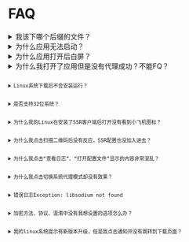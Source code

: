 # FAQ

<details>
  <summary>我该下哪个后缀的文件？</summary>
  [请参考](../README.md#下载)
</details>

<details>
  <summary>为什么应用无法启动？</summary>
  <p>请先检查任务栏是否有小飞机图标！其次这种问题常见于Linux系统，建议下载系统对应的安装包使用。如果你出现了该问题，请发issue并说明清楚你的环境并附上日志。</p>
</details>

<details>
  <summary>为什么应用打开后白屏？</summary>
  <p>请先下载安装最新版，已经很少遇到这类问题了，如果有，请描述清楚你的环境，并附上日志 。</p>
</details>

<details>
  <summary>为什么我打开了应用但是没有代理成功？不能FQ？</summary>
  <p>首先，确定服务器配置中有可用的服务器并选中了其中的一项。其次，确认“启用系统代理”菜单已选中。再次，尝试勾选“系统代理设置”-“全局设置”，然后查看浏览器是否已被代理。最后，点击“帮助”-“查看日志”查看<code>ssr-libev</code>是否正常运行，日志中有没有报错，如有报错请先排错（比如端口占用）。</p>
  <p>不是说浏览器打不开google就表示代理不成功！你的浏览器可能用了其它代理模式，所以请将浏览器的代理模式设为"使用系统代理"后再试。如何判断代理到底有没有成功？首先勾选上应用的http代理，然后点击任务栏菜单的<code>复制http代理设置<code>，然后在终端（Windows请使用Git base一类的支持Linux命令操作的终端）粘贴，粘贴后使用<code>curl https://google.com</code>命令查看运行结果，如果成功返回内容则表示代理成功，否则视为失败。</p>
</details>

<details>
  <summary>Linux系统下载后不会安装运行？</summary>
  <p>请先学习Linux系统的基础知识，我们这里不教。</p>
</details>

<details>
  <summary>是否支持32位系统？</summary>
  <p>支持的，但只是windows支持，其它系统不支持32位。</p>
</details>

<details>
  <summary>为什么我的Linux在安装了SSR客户端后打开没有看到小飞机图标？</summary>
  <p>尝试安装<code>libappindicator1</code>应用程序指示器。如果不行，请使用快捷键切换主界面和操作菜单，[详情请看](../README.md#快捷键)</p>
</details>

<details>
  <summary>为什么我点击扫描二维码后没有反应，SSR配置也没加入进去？</summary>
  <p>请确保整个屏幕中有且仅有一个正确可识别的SS(R)二维码。也有可能是ss url schema规则更新，如果是这种情况请发issue。</p>
</details>

<details>
  <summary>为什么我点击“查看日志”、“打开配置文件”显示的内容非常混乱？</summary>
  <p>这2个操作会直接使用系统默认的应用分别打开<code>.log</code>和<code>.json</code>文件，所以这种情况应该是对应扩展名的系统默认应用对该文件显示有问题，请尝试直接修改这2种后缀名对应的默认程序。</p>
</details>

<details>
  <summary>为什么我点击切换系统代理模式却没有效果？</summary>
  [见已知bug](../README.md#已知Bug)
</details>

<details>	
  <summary>错误日志Exception: libsodium not found</summary>	
  <p>该错误是因为当前系统缺少libsodium库导致，Mac下使用<code>brew install libsodium</code>安装，Ubuntu可参考<a href="https://gist.github.com/jonathanpmartins/2510f38abee1e65c6d92">https://gist.github.com/jonathanpmartins/2510f38abee1e65c6d92</a>安装，Windows前往<a href="https://download.libsodium.org/libsodium/releases/">https://download.libsodium.org/libsodium/releases/</a>下载<code>libsodium-{version}-msvc.zip</code>文件并解压，复制解压目录中的<code>libsodium.dll</code>至<code>C:\windows\system32</code>目录（注意dll文件是64的还是32的）,其它系统请自行搜索。</p>	
</details>

<details>
  <summary>加密方法、协议、混淆中没有我想设置的选项怎么办？</summary>
  <p>请右击任务栏图标-配置-选项设置...，然后切换到SSR设置选项卡中自行添加，前提是当前使用的ssr要支持这些新增选项。</p>
</details>

<details>
  <summary>我的linux系统提示有新版本升级，但是我点击通知并没有跳转到下载页面？</summary>
  <p>1，建议使用AppImage包。 2，参考<a href="https://github.com/electron/electron/issues/9919">https://github.com/electron/electron/issues/9919</a>&nbsp;以及&nbsp;<a href="https://github.com/electron/electron/issues/8474">https://github.com/electron/electron/issues/8474</a></p>
</details>
